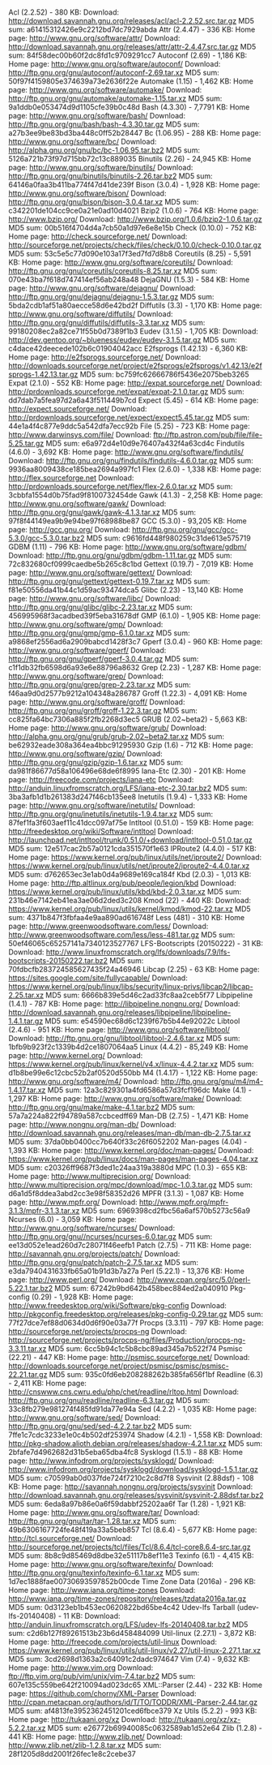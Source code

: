 # 
Acl (2.2.52) - 380 KB:
Download: http://download.savannah.gnu.org/releases/acl/acl-2.2.52.src.tar.gz
MD5 sum: a61415312426e9c2212bd7dc7929abda
Attr (2.4.47) - 336 KB:
Home page: http://www.gnu.org/software/attr/
Download: http://download.savannah.gnu.org/releases/attr/attr-2.4.47.src.tar.gz
MD5 sum: 84f58dec00b60f2dc8fd1c9709291cc7
Autoconf (2.69) - 1,186 KB:
Home page: http://www.gnu.org/software/autoconf/
Download: http://ftp.gnu.org/gnu/autoconf/autoconf-2.69.tar.xz
MD5 sum: 50f97f4159805e374639a73e2636f22e
Automake (1.15) - 1,462 KB:
Home page: http://www.gnu.org/software/automake/
Download: http://ftp.gnu.org/gnu/automake/automake-1.15.tar.xz
MD5 sum: 9a1ddb0e053474d9d1105cfe39b0c48d
Bash (4.3.30) - 7,7791 KB:
Home page: http://www.gnu.org/software/bash/
Download: http://ftp.gnu.org/gnu/bash/bash-4.3.30.tar.gz
MD5 sum: a27b3ee9be83bd3ba448c0ff52b28447
Bc (1.06.95) - 288 KB:
Home page: http://www.gnu.org/software/bc/
Download: http://alpha.gnu.org/gnu/bc/bc-1.06.95.tar.bz2
MD5 sum: 5126a721b73f97d715bb72c13c889035
Binutils (2.26) - 24,945 KB:
Home page: http://www.gnu.org/software/binutils/
Download: http://ftp.gnu.org/gnu/binutils/binutils-2.26.tar.bz2
MD5 sum: 64146a0faa3b411ba774f47d41de239f
Bison (3.0.4) - 1,928 KB:
Home page: http://www.gnu.org/software/bison/
Download: http://ftp.gnu.org/gnu/bison/bison-3.0.4.tar.xz
MD5 sum: c342201de104cc9ce0a21e0ad10d4021
Bzip2 (1.0.6) - 764 KB:
Home page: http://www.bzip.org/
Download: http://www.bzip.org/1.0.6/bzip2-1.0.6.tar.gz
MD5 sum: 00b516f4704d4a7cb50a1d97e6e8e15b
Check (0.10.0) - 752 KB:
Home page: http://check.sourceforge.net/
Download: http://sourceforge.net/projects/check/files/check/0.10.0/check-0.10.0.tar.gz
MD5 sum: 53c5e5c77d090e103a17f3ed7fd7d8b8
Coreutils (8.25) - 5,591 KB:
Home page: http://www.gnu.org/software/coreutils/
Download: http://ftp.gnu.org/gnu/coreutils/coreutils-8.25.tar.xz
MD5 sum: 070e43ba7f618d747414ef56ab248a48
DejaGNU (1.5.3) - 584 KB:
Home page: http://www.gnu.org/software/dejagnu/
Download: http://ftp.gnu.org/gnu/dejagnu/dejagnu-1.5.3.tar.gz
MD5 sum: 5bda2cdb1af51a80aecce58d6e42bd2f
Diffutils (3.3) - 1,170 KB:
Home page: http://www.gnu.org/software/diffutils/
Download: http://ftp.gnu.org/gnu/diffutils/diffutils-3.3.tar.xz
MD5 sum: 99180208ec2a82ce71f55b0d7389f1b3
Eudev (3.1.5) - 1,705 KB:
Download: http://dev.gentoo.org/~blueness/eudev/eudev-3.1.5.tar.gz
MD5 sum: c4dace42deecede102b6c01904042acc
E2fsprogs (1.42.13) - 6,360 KB:
Home page: http://e2fsprogs.sourceforge.net/
Download: http://downloads.sourceforge.net/project/e2fsprogs/e2fsprogs/v1.42.13/e2fsprogs-1.42.13.tar.gz
MD5 sum: bc759fc62666786f5436e2075beb3265
Expat (2.1.0) - 552 KB:
Home page: http://expat.sourceforge.net/
Download: http://prdownloads.sourceforge.net/expat/expat-2.1.0.tar.gz
MD5 sum: dd7dab7a5fea97d2a6a43f511449b7cd
Expect (5.45) - 614 KB:
Home page: http://expect.sourceforge.net/
Download: http://prdownloads.sourceforge.net/expect/expect5.45.tar.gz
MD5 sum: 44e1a4f4c877e9ddc5a542dfa7ecc92b
File (5.25) - 723 KB:
Home page: http://www.darwinsys.com/file/
Download: ftp://ftp.astron.com/pub/file/file-5.25.tar.gz
MD5 sum: e6a972d4e10d9e76407a432f4a63cd4c
Findutils (4.6.0) - 3,692 KB:
Home page: http://www.gnu.org/software/findutils/
Download: http://ftp.gnu.org/gnu/findutils/findutils-4.6.0.tar.gz
MD5 sum: 9936aa8009438ce185bea2694a997fc1
Flex (2.6.0) - 1,338 KB:
Home page: http://flex.sourceforge.net
Download: http://prdownloads.sourceforge.net/flex/flex-2.6.0.tar.xz
MD5 sum: 3cbbfa1554d0b75fad9f8100732454de
Gawk (4.1.3) - 2,258 KB:
Home page: http://www.gnu.org/software/gawk/
Download: http://ftp.gnu.org/gnu/gawk/gawk-4.1.3.tar.xz
MD5 sum: 97f8f44149ea9b9e94be97f68988be87
GCC (5.3.0) - 93,205 KB:
Home page: http://gcc.gnu.org/
Download: http://ftp.gnu.org/gnu/gcc/gcc-5.3.0/gcc-5.3.0.tar.bz2
MD5 sum: c9616fd448f980259c31de613e575719
GDBM (1.11) - 796 KB:
Home page: http://www.gnu.org/software/gdbm/
Download: http://ftp.gnu.org/gnu/gdbm/gdbm-1.11.tar.gz
MD5 sum: 72c832680cf0999caedbe5b265c8c1bd
Gettext (0.19.7) - 7,019 KB:
Home page: http://www.gnu.org/software/gettext/
Download: http://ftp.gnu.org/gnu/gettext/gettext-0.19.7.tar.xz
MD5 sum: f81e50556da41b44c1d59ac93474dca5
Glibc (2.23) - 13,140 KB:
Home page: http://www.gnu.org/software/libc/
Download: http://ftp.gnu.org/gnu/glibc/glibc-2.23.tar.xz
MD5 sum: 456995968f3acadbed39f5eba31678df
GMP (6.1.0) - 1,905 KB:
Home page: http://www.gnu.org/software/gmp/
Download: http://ftp.gnu.org/gnu/gmp/gmp-6.1.0.tar.xz
MD5 sum: a9868ef2556ad6a2909babcd1428f3c7
Gperf (3.0.4) - 960 KB:
Home page: http://www.gnu.org/software/gperf/
Download: http://ftp.gnu.org/gnu/gperf/gperf-3.0.4.tar.gz
MD5 sum: c1f1db32fb6598d6a93e6e88796a8632
Grep (2.23) - 1,287 KB:
Home page: http://www.gnu.org/software/grep/
Download: http://ftp.gnu.org/gnu/grep/grep-2.23.tar.xz
MD5 sum: f46aa9d0d2577b9212a104348a286787
Groff (1.22.3) - 4,091 KB:
Home page: http://www.gnu.org/software/groff/
Download: http://ftp.gnu.org/gnu/groff/groff-1.22.3.tar.gz
MD5 sum: cc825fa64bc7306a885f2fb2268d3ec5
GRUB (2.02~beta2) - 5,663 KB:
Home page: http://www.gnu.org/software/grub/
Download: http://alpha.gnu.org/gnu/grub/grub-2.02~beta2.tar.xz
MD5 sum: be62932eade308a364ea4bbc91295930
Gzip (1.6) - 712 KB:
Home page: http://www.gnu.org/software/gzip/
Download: http://ftp.gnu.org/gnu/gzip/gzip-1.6.tar.xz
MD5 sum: da981f86677d58a106496e68de6f8995
Iana-Etc (2.30) - 201 KB:
Home page: http://freecode.com/projects/iana-etc
Download: http://anduin.linuxfromscratch.org/LFS/iana-etc-2.30.tar.bz2
MD5 sum: 3ba3afb1d1b261383d247f46cb135ee8
Inetutils (1.9.4) - 1,333 KB:
Home page: http://www.gnu.org/software/inetutils/
Download: http://ftp.gnu.org/gnu/inetutils/inetutils-1.9.4.tar.xz
MD5 sum: 87fef1fa3f603aef11c41dcc097af75e
Intltool (0.51.0) - 159 KB:
Home page: http://freedesktop.org/wiki/Software/intltool
Download: http://launchpad.net/intltool/trunk/0.51.0/+download/intltool-0.51.0.tar.gz
MD5 sum: 12e517cac2b57a0121cda351570f1e63
IPRoute2 (4.4.0) - 517 KB:
Home page: https://www.kernel.org/pub/linux/utils/net/iproute2/
Download: https://www.kernel.org/pub/linux/utils/net/iproute2/iproute2-4.4.0.tar.xz
MD5 sum: d762653ec3e1ab0d4a9689e169ca184f
Kbd (2.0.3) - 1,013 KB:
Home page: http://ftp.altlinux.org/pub/people/legion/kbd
Download: https://www.kernel.org/pub/linux/utils/kbd/kbd-2.0.3.tar.xz
MD5 sum: 231b46e7142eb41ea3ae06d2ded3c208
Kmod (22) - 440 KB:
Download: https://www.kernel.org/pub/linux/utils/kernel/kmod/kmod-22.tar.xz
MD5 sum: 4371b847f3fbfaa4e9aa890ad616748f
Less (481) - 310 KB:
Home page: http://www.greenwoodsoftware.com/less/
Download: http://www.greenwoodsoftware.com/less/less-481.tar.gz
MD5 sum: 50ef46065c65257141a7340123527767
LFS-Bootscripts (20150222) - 31 KB:
Download: http://www.linuxfromscratch.org/lfs/downloads/7.9/lfs-bootscripts-20150222.tar.bz2
MD5 sum: 70fdbcfb283724585627435f24a46946
Libcap (2.25) - 63 KB:
Home page: https://sites.google.com/site/fullycapable/
Download: https://www.kernel.org/pub/linux/libs/security/linux-privs/libcap2/libcap-2.25.tar.xz
MD5 sum: 6666b839e5d46c2ad33fc8aa2ceb5f77
Libpipeline (1.4.1) - 787 KB:
Home page: http://libpipeline.nongnu.org/
Download: http://download.savannah.gnu.org/releases/libpipeline/libpipeline-1.4.1.tar.gz
MD5 sum: e54590ec68d6c1239f67b5b44e92022c
Libtool (2.4.6) - 951 KB:
Home page: http://www.gnu.org/software/libtool/
Download: http://ftp.gnu.org/gnu/libtool/libtool-2.4.6.tar.xz
MD5 sum: 1bfb9b923f2c1339b4d2ce1807064aa5
Linux (4.4.2) - 85,249 KB:
Home page: http://www.kernel.org/
Download: https://www.kernel.org/pub/linux/kernel/v4.x/linux-4.4.2.tar.xz
MD5 sum: d1b8be99e6c12cbc52b2af0520d550bb
M4 (1.4.17) - 1,122 KB:
Home page: http://www.gnu.org/software/m4/
Download: http://ftp.gnu.org/gnu/m4/m4-1.4.17.tar.xz
MD5 sum: 12a3c829301a4fd6586a57d3fcf196dc
Make (4.1) - 1,297 KB:
Home page: http://www.gnu.org/software/make/
Download: http://ftp.gnu.org/gnu/make/make-4.1.tar.bz2
MD5 sum: 57a7a224a822f94789a587ccbcedff69
Man-DB (2.7.5) - 1,471 KB:
Home page: http://www.nongnu.org/man-db/
Download: http://download.savannah.gnu.org/releases/man-db/man-db-2.7.5.tar.xz
MD5 sum: 37da0bb0400cc7b640f33c26f6052202
Man-pages (4.04) - 1,393 KB:
Home page: http://www.kernel.org/doc/man-pages/
Download: https://www.kernel.org/pub/linux/docs/man-pages/man-pages-4.04.tar.xz
MD5 sum: c20326ff9687f3ded1c24aa319a3880d
MPC (1.0.3) - 655 KB:
Home page: http://www.multiprecision.org/
Download: http://www.multiprecision.org/mpc/download/mpc-1.0.3.tar.gz
MD5 sum: d6a1d5f8ddea3abd2cc3e98f58352d26
MPFR (3.1.3) - 1,087 KB:
Home page: http://www.mpfr.org/
Download: http://www.mpfr.org/mpfr-3.1.3/mpfr-3.1.3.tar.xz
MD5 sum: 6969398cd2fbc56a6af570b5273c56a9
Ncurses (6.0) - 3,059 KB:
Home page: http://www.gnu.org/software/ncurses/
Download: http://ftp.gnu.org/gnu//ncurses/ncurses-6.0.tar.gz
MD5 sum: ee13d052e1ead260d7c28071f46eefb1
Patch (2.7.5) - 711 KB:
Home page: http://savannah.gnu.org/projects/patch/
Download: http://ftp.gnu.org/gnu/patch/patch-2.7.5.tar.xz
MD5 sum: e3da7940431633fb65a01b91d3b7a27a
Perl (5.22.1) - 13,376 KB:
Home page: http://www.perl.org/
Download: http://www.cpan.org/src/5.0/perl-5.22.1.tar.bz2
MD5 sum: 67242b9bd642b458bec884ed2a040910
Pkg-config (0.29) - 1,928 KB:
Home page: http://www.freedesktop.org/wiki/Software/pkg-config
Download: http://pkgconfig.freedesktop.org/releases/pkg-config-0.29.tar.gz
MD5 sum: 77f27dce7ef88d0634d0d6f90e03a77f
Procps (3.3.11) - 797 KB:
Home page: http://sourceforge.net/projects/procps-ng
Download: http://sourceforge.net/projects/procps-ng/files/Production/procps-ng-3.3.11.tar.xz
MD5 sum: 6cc5b94c1c5b8cbc89ad345a7b522f74
Psmisc (22.21) - 447 KB:
Home page: http://psmisc.sourceforge.net/
Download: http://downloads.sourceforge.net/project/psmisc/psmisc/psmisc-22.21.tar.gz
MD5 sum: 935c0fd6eb208288262b385fa656f1bf
Readline (6.3) - 2,411 KB:
Home page: http://cnswww.cns.cwru.edu/php/chet/readline/rltop.html
Download: http://ftp.gnu.org/gnu/readline/readline-6.3.tar.gz
MD5 sum: 33c8fb279e981274f485fd91da77e94a
Sed (4.2.2) - 1,035 KB:
Home page: http://www.gnu.org/software/sed/
Download: http://ftp.gnu.org/gnu/sed/sed-4.2.2.tar.bz2
MD5 sum: 7ffe1c7cdc3233e1e0c4b502df253974
Shadow (4.2.1) - 1,558 KB:
Download: http://pkg-shadow.alioth.debian.org/releases/shadow-4.2.1.tar.xz
MD5 sum: 2bfafe7d4962682d31b5eba65dba4fc8
Sysklogd (1.5.1) - 88 KB:
Home page: http://www.infodrom.org/projects/sysklogd/
Download: http://www.infodrom.org/projects/sysklogd/download/sysklogd-1.5.1.tar.gz
MD5 sum: c70599ab0d037fde724f7210c2c8d7f8
Sysvinit (2.88dsf) - 108 KB:
Home page: http://savannah.nongnu.org/projects/sysvinit
Download: http://download.savannah.gnu.org/releases/sysvinit/sysvinit-2.88dsf.tar.bz2
MD5 sum: 6eda8a97b86e0a6f59dabbf25202aa6f
Tar (1.28) - 1,921 KB:
Home page: http://www.gnu.org/software/tar/
Download: http://ftp.gnu.org/gnu/tar/tar-1.28.tar.xz
MD5 sum: 49b6306167724fe48f419a33a5beb857
Tcl (8.6.4) - 5,677 KB:
Home page: http://tcl.sourceforge.net/
Download: http://sourceforge.net/projects/tcl/files/Tcl/8.6.4/tcl-core8.6.4-src.tar.gz
MD5 sum: 8b8c9d85469d8dbe32e51117b8ef11e3
Texinfo (6.1) - 4,415 KB:
Home page: http://www.gnu.org/software/texinfo/
Download: http://ftp.gnu.org/gnu/texinfo/texinfo-6.1.tar.xz
MD5 sum: 1d7ec1888fae00730693597852b00cde
Time Zone Data (2016a) - 296 KB:
Home page: http://www.iana.org/time-zones
Download: http://www.iana.org/time-zones/repository/releases/tzdata2016a.tar.gz
MD5 sum: 0d3123eb1b453ec0620822bd65be4c42
Udev-lfs Tarball (udev-lfs-20140408) - 11 KB:
Download: http://anduin.linuxfromscratch.org/LFS/udev-lfs-20140408.tar.bz2
MD5 sum: c2d6b127f89261513b23b6d458484099
Util-linux (2.27.1) - 3,872 KB:
Home page: http://freecode.com/projects/util-linux
Download: https://www.kernel.org/pub/linux/utils/util-linux/v2.27/util-linux-2.27.1.tar.xz
MD5 sum: 3cd2698d1363a2c64091c2dadc974647
Vim (7.4) - 9,632 KB:
Home page: http://www.vim.org
Download: ftp://ftp.vim.org/pub/vim/unix/vim-7.4.tar.bz2
MD5 sum: 607e135c559be642f210094ad023dc65
XML::Parser (2.44) - 232 KB:
Home page: https://github.com/chorny/XML-Parser
Download: http://cpan.metacpan.org/authors/id/T/TO/TODDR/XML-Parser-2.44.tar.gz
MD5 sum: af4813fe3952362451201ced6fbce379
Xz Utils (5.2.2) - 993 KB:
Home page: http://tukaani.org/xz
Download: http://tukaani.org/xz/xz-5.2.2.tar.xz
MD5 sum: e26772b69940085c0632589ab1d52e64
Zlib (1.2.8) - 441 KB:
Home page: http://www.zlib.net/
Download: http://www.zlib.net/zlib-1.2.8.tar.xz
MD5 sum: 28f1205d8dd2001f26fec1e8c2cebe37
